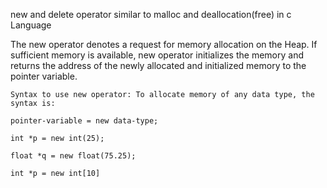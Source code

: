 new and delete operator similar to malloc and deallocation(free) in c Language

The new operator denotes a request for memory allocation on the Heap. 
If sufficient memory is available, new operator initializes the memory and returns the address of the newly
allocated and initialized memory to the pointer variable.

    Syntax to use new operator: To allocate memory of any data type, the syntax is:

    pointer-variable = new data-type;
    
    int *p = new int(25);
    
    float *q = new float(75.25);
    
    int *p = new int[10]


